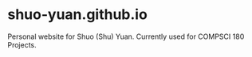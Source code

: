 # shuo-yuan.github.io

Personal website for Shuo (Shu) Yuan.
Currently used for COMPSCI 180 Projects.
